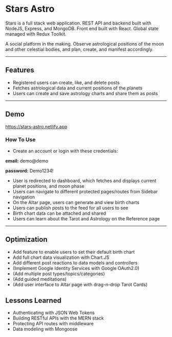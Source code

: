 # Stars Astro

Stars is a full stack web application. REST API and backend built with NodeJS, Express, and MongoDB. Front end built with React. Global state managed with Redux Toolkit.

A social platform in the making. Observe astrological positions of the moon and other celestial bodies, and plan, create, and manifest accordingly.

---

## Features

- Registered users can create, like, and delete posts
- Fetches astrological data and current positions of the planets
- Users can create and save astrology charts and share them as posts

---

## Demo

https://stars-astro.netlify.app

### How To Use

- Create an account or login with these credentials:

**email:** demo@demo

**password:** Demo1234!

- User is redirected to dashboard, which fetches and displays current planet positions, and moon phase
- Users can navigate to different protected pages/routes from Sidebar navigation
- On the Altar page, users can generate and view birth charts
- Users can publish posts to the feed for all users to see
- Birth chart data can be attached and shared
- Users can learn about the Tarot and Astrology on the Reference page

---

## Optimization

- Add feature to enable users to set their default birth chart
- Add full chart data visualization with Chart.JS
- Add different post reactions to data models and controllers
- (Implement Google Identity Services with Google OAuth2.0)
- (Add multiple post types/topics/categories)
- (Add guided meditations)
- (Add user interface to Altar page with drag-n-drop Tarot Cards)

## Lessons Learned

- Authenticating with JSON Web Tokens
- Building RESTful APIs with the MERN stack
- Protecting API routes with middleware
- Data modeling with Mongoose
